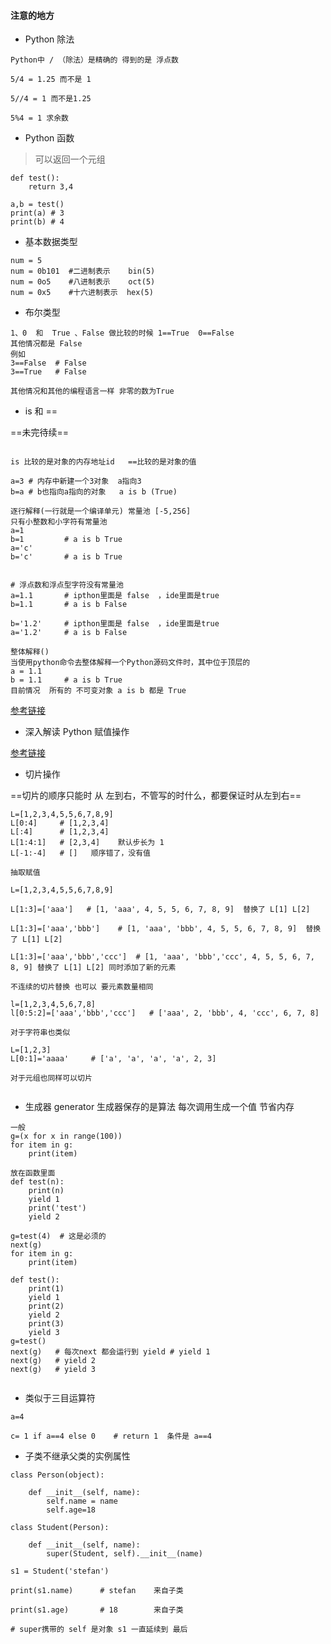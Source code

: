 #### 注意的地方

- Python 除法

```
Python中 / （除法）是精确的 得到的是 浮点数 

5/4 = 1.25 而不是 1

5//4 = 1 而不是1.25

5%4 = 1 求余数
```

- Python 函数
> 可以返回一个元组
```
def test():
    return 3,4
    
a,b = test()
print(a) # 3
print(b) # 4
```

- 基本数据类型
```
num = 5
num = 0b101  #二进制表示    bin(5)
num = 0o5    #八进制表示    oct(5)
num = 0x5    #十六进制表示  hex(5)
```

- 布尔类型

```
1、0  和  True 、False 做比较的时候 1==True  0==False 
其他情况都是 False 
例如
3==False  # False
3==True   # False

其他情况和其他的编程语言一样 非零的数为True
```

- is 和 ==

==未完待续==
```

is 比较的是对象的内存地址id   ==比较的是对象的值

a=3 # 内存中新建一个3对象  a指向3
b=a # b也指向a指向的对象   a is b (True) 

逐行解释(一行就是一个编译单元) 常量池 [-5,256]
只有小整数和小字符有常量池
a=1
b=1         # a is b True
a='c'
b='c'       # a is b True


# 浮点数和浮点型字符没有常量池
a=1.1       # ipthon里面是 false  ，ide里面是true
b=1.1       # a is b False 

b='1.2'     # ipthon里面是 false  ，ide里面是true
a='1.2'     # a is b False

整体解释()
当使用python命令去整体解释一个Python源码文件时，其中位于顶层的 
a = 1.1     
b = 1.1     # a is b True
目前情况  所有的 不可变对象 a is b 都是 True

```
[参考链接](https://www.zhihu.com/question/29089863)

- 深入解读 Python 赋值操作

[参考链接](https://www.cnblogs.com/andywenzhi/p/7453374.html)


- 切片操作

==切片的顺序只能时 从 左到右，不管写的时什么，都要保证时从左到右==

```
L=[1,2,3,4,5,5,6,7,8,9]
L[0:4]     # [1,2,3,4]
L[:4]      # [1,2,3,4]
L[1:4:1]   # [2,3,4]    默认步长为 1
L[-1:-4]   # []   顺序错了，没有值

抽取赋值

L=[1,2,3,4,5,5,6,7,8,9]

L[1:3]=['aaa']   # [1, 'aaa', 4, 5, 5, 6, 7, 8, 9]  替换了 L[1] L[2]

L[1:3]=['aaa','bbb']    # [1, 'aaa', 'bbb', 4, 5, 5, 6, 7, 8, 9]  替换了 L[1] L[2]

L[1:3]=['aaa','bbb','ccc']  # [1, 'aaa', 'bbb','ccc', 4, 5, 5, 6, 7, 8, 9] 替换了 L[1] L[2] 同时添加了新的元素

不连续的切片替换 也可以 要元素数量相同

l=[1,2,3,4,5,6,7,8]
l[0:5:2]=['aaa','bbb','ccc']   # ['aaa', 2, 'bbb', 4, 'ccc', 6, 7, 8]

对于字符串也类似 

L=[1,2,3]
L[0:1]='aaaa'     # ['a', 'a', 'a', 'a', 2, 3]

对于元组也同样可以切片


```

- 生成器 generator 
生成器保存的是算法 每次调用生成一个值 节省内存



```
一般 
g=(x for x in range(100))
for item in g:
    print(item)

放在函数里面
def test(n):
    print(n)
    yield 1
    print('test')
    yield 2

g=test(4)  # 这是必须的
next(g)
for item in g:
    print(item)
    
def test():
    print(1)
    yield 1
    print(2)
    yield 2
    print(3)
    yield 3
g=test()
next(g)   # 每次next 都会运行到 yield # yield 1
next(g)   # yield 2
next(g)   # yield 3
    
```

- 类似于三目运算符

```
a=4

c= 1 if a==4 else 0    # return 1  条件是 a==4
```

- 子类不继承父类的实例属性

```
class Person(object):

    def __init__(self, name):
        self.name = name
        self.age=18

class Student(Person):

    def __init__(self, name):
        super(Student, self).__init__(name)

s1 = Student('stefan')

print(s1.name)      # stefan    来自子类

print(s1.age)       # 18        来自子类

# super携带的 self 是对象 s1 一直延续到 最后
```

